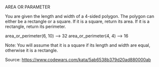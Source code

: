 AREA OR PARAMETER

You are given the length and width of a 4-sided polygon. The polygon can either be a rectangle or a square.
If it is a square, return its area. If it is a rectangle, return its perimeter.

area_or_perimeter(6, 10) --> 32
area_or_perimeter(4, 4) --> 16

Note: You will assume that it is a square if its length and width are equal, otherwise it is a rectangle.


Source: https://www.codewars.com/kata/5ab6538b379d20ad880000ab
